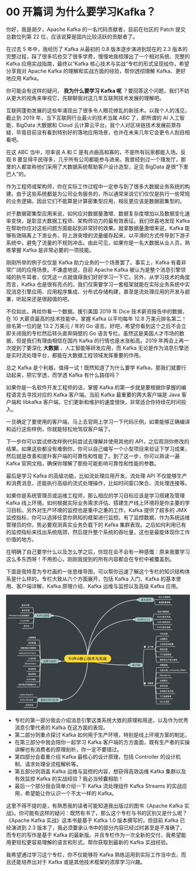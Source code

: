 00 开篇词 为什么要学习Kafka？
===================

你好，我是胡夕，Apache Kafka 的一名代码贡献者，目前在社区的 Patch 提交总数位列第 22 位，应该说算是国内比较活跃的贡献者了。

在过去 5 年中，我经历了 Kafka 从最初的 0.8 版本逐步演进到现在的 2.3 版本的完整过程，踩了很多坑也交了很多学费，慢慢地我梳理出了一个相对系统、完整的 Kafka 应用实战指南，最终以“Kafka 核心技术与实战”专栏的形式呈现给你，希望分享我对 Apache Kafka 的理解和实战方面的经验，帮你透彻理解 Kafka、更好地应用 Kafka。

你可能会有这样的疑问， **我为什么要学习 Kafka 呢** ？要回答这个问题，我们不妨从更大的视角来审视它，先聊聊我对这几年互联网技术发展的理解吧。

互联网蓬勃发展的这些年涌现出了很多令人眼花缭乱的新技术。以我个人的浅见，截止到 2019 年，当下互联网行业最火的技术当属 ABC 了，即所谓的 AI 人工智能、BigData 大数据和 Cloud 云计算云平台。我个人对区块链技术发展前景存疑，毕竟目前没有看到特别好的落地应用场景，也许在未来几年它会更令人刮目相看吧。

在这 ABC 当中，坦率说 A 和 C 是有点曲高和寡的，不是所有玩家都能入场。反观 B 要显得平民得多，几乎所有公司都能参与进来。我曾经到过一个理发厅，那里的人都宣称他们采用了大数据系统帮助客户设计造型，足见 BigData 是很“下里巴人”的。

作为工程师或架构师，你在实际工作过程中一定参与到了很多大数据业务系统的构建。由于这些系统都是为公司业务服务的，所以通常来说它们仅仅是执行一些常规的业务逻辑，因此它们不能算是计算密集型应用，相反更应该是数据密集型的。

对于数据密集型应用来说，如何应对数据量激增、数据复杂度增加以及数据变化速率变快，是彰显大数据工程师、架构师功力的最有效表征。我们欣喜地发现 Kafka 在帮助你应对这些问题方面能起到非常好的效果。就拿数据量激增来说，Kafka 能够有效隔离上下游业务，将上游突增的流量缓存起来，以平滑的方式传导到下游子系统中，避免了流量的不规则冲击。由此可见，如果你是一名大数据从业人员，熟练掌握 Kafka 是非常必要的一项技能。

刚刚所举的例子仅仅是 Kafka 助力业务的一个场景罢了。事实上，Kafka 有着非常广阔的应用场景。不谦虚地说，目前 Apache Kafka 被认为是整个消息引擎领域的执牛耳者，仅凭这一点就值得我们好好学习一下它。另外，从学习技术的角度而言，Kafka 也是很有亮点的。我们仅需要学习一套框架就能在实际业务系统中实现消息引擎应用、应用程序集成、分布式存储构建，甚至是流处理应用的开发与部署，听起来还是很超值的吧。

不仅如此，再给你看一个数据。援引美国 2019 年 Dice 技术薪资报告中的数据，在 10 大薪资最高的技术技能中，掌握 Kafka 以平均每年 12.8 万美元排名第二！排名第一位的是 13.2 万美元 / 年的 Go 语言。好吧，希望你看到这个之后不会立即关闭我的专栏然后转头直奔隔壁的 Go 语言专栏。虽然这是美国人才市场的数据，但是我们有理由相信在国内 Kafka 的行情也是水涨船高。2019 年两会上再一次提到了要深化 **大数据** 、人工智能等研发应用，而 Kafka 无论是作为消息引擎还是实时流处理平台，都能在大数据工程领域发挥重要的作用。

总之 Kafka 是个利器，值得一试！既然知道了为什么要学 Kafka，那我们就要行动起来，把它学透，而学透 Kafka 有什么路径吗？

如果你是一名软件开发工程师的话，掌握 Kafka 的第一步就是要根据你掌握的编程语言去寻找对应的 Kafka 客户端。当前 Kafka 最重要的两大客户端是 Java 客户端和 libkafka 客户端，它们更新和维护的速度很快，非常适合你持续花时间投入。

一旦确定了要使用的客户端，马上去官网上学习一下代码示例，如果能够正确编译和运行这些样例，你就能轻松地驾驭客户端了。

下一步你可以尝试修改样例代码尝试去理解并使用其他的 API，之后观测你修改的结果。如果这些都没有难倒你，你可以自己编写一个小型项目来验证下学习成果，然后就是改善和提升客户端的可靠性和性能了。到了这一步，你可以熟读一遍 Kafka 官网文档，确保你理解了那些可能影响可靠性和性能的参数。

最后是学习 Kafka 的高级功能，比如流处理应用开发。流处理 API 不仅能够生产和消费消息，还能执行高级的流式处理操作，比如时间窗口聚合、流处理连接等。

如果你是系统管理员或运维工程师，那么相应的学习目标应该是学习搭建及管理 Kafka 线上环境。如何根据实际业务需求评估、搭建生产线上环境将是你主要的学习目标。另外对生产环境的监控也是重中之重的工作，Kafka 提供了超多的 JMX 监控指标，你可以选择任意你熟知的框架进行监控。有了监控数据，作为系统运维管理员的你，势必要观测真实业务负载下的 Kafka 集群表现。之后如何利用已有的监控指标来找出系统瓶颈，然后提升整个系统的吞吐量，这也是最能体现你工作价值的地方。

在明确了自己要学什么以及怎么学之后，你现在会不会有一种感慨：原来我要学习这么多东西呀！不用担心，刚刚我提到的所有内容都会在专栏中被覆盖到。

下面是我特意为专栏画的一张思维导图，可以帮你迅速了解这个专栏的知识结构体系是什么样的。专栏大致从六个方面展开，包括 Kafka 入门、Kafka 的基本使用、客户端详解、Kafka 原理介绍、Kafka 运维与监控以及高级 Kafka 应用。

![img](assets/8b28137150c70d66200f649e26ff2395.jpg)

* 专栏的第一部分我会介绍消息引擎这类系统大致的原理和用途，以及作为优秀消息引擎代表的 Kafka 在这方面的表现。
* 第二部分则重点探讨 Kafka 如何用于生产环境，特别是线上环境方案的制定。
* 在第三部分中我会陪你一起学习 Kafka 客户端的方方面面，既有生产者的实操讲解也有消费者的原理剖析，你一定不要错过。
* 第四部分会着重介绍 Kafka 最核心的设计原理，包括 Controller 的设计机制、请求处理全流程解析等。
* 第五部分则涵盖 Kafka 运维与监控的内容，想获得高效运维 Kafka 集群以及有效监控 Kafka 的实战经验？我必当倾囊相助！
* 最后一个部分我会简单介绍一下 Kafka 流处理组件 Kafka Streams 的实战应用，希望能让你认识一个不太一样的 Kafka。

这里不得不提的是，有熟悉我的读者可能知道我出版过的图书《Apache Kafka 实战》。你可能有这样的疑问：既然有书了，那么这个专栏与书的区别又是什么呢？《Apache Kafka 实战》这本书是基于 Kafka 1.0 版本撰写的，但目前 Kafka 已经演进到 2.3 版本了，我必须要承认书中的部分内容已经过时甚至是不准确了，而专栏的写作是基于 Kafka 的最新版。并且专栏作为一次全新的交付，我希望能用更轻松更容易理解的语言和形式，帮你获取到最新的 Kafka 实战经验。

我希望通过学习这个专栏，你不仅能够将 Kafka 熟练运用到实际工作当中去，而且还能培养出对于 Kafka 或是其他技术框架的浓厚学习兴趣。
